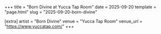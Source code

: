 +++
title = "Born Divine at Yucca Tap Room"
date = 2025-09-20
template = "page.html"
slug = "2025-09-20-born-divine"

[extra]
artist = "Born Divine"
venue = "Yucca Tap Room"
venue_url = "https://www.yuccatap.com/"
+++
